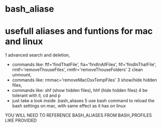 bash_aliase
=============================================================
usefull aliases and funtions for mac and linux
=============================================================

1 advanced search and deletion, 
  - commands like: ftf='findThatFile', fia='findInAllFiles', fif='findInThatFile', rmtf='removeThouseFiles', rmtfr='removeThouseFolders'
2 clean unmount, 
  - commands like: rmmac='removeMacOsxTempFiles'
3 show/hide hidden files,
  - commands like: shf (show hidden files), hhf (hide hidden files)
4 be tolerant with ll, cd and p
  - just take a look inside .bash_aliases
5 use bash command to reload the bash settings on mac, with same effect as it has on linux

YOU WILL NEED TO REFERENCE BASH_ALIASES FROM BASH_PROFILES LIKE PROVIDED
